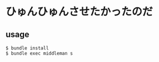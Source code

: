 ひゅんひゅんさせたかったのだ
========================

## usage

```
$ bundle install
$ bundle exec middleman s
```
